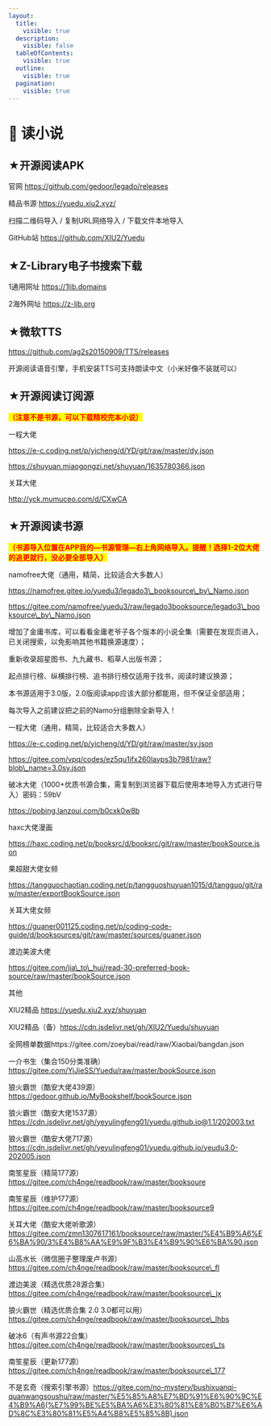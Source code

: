```yaml
---
layout:
  title:
    visible: true
  description:
    visible: false
  tableOfContents:
    visible: true
  outline:
    visible: true
  pagination:
    visible: true
---
```


# 📘 读小说

## ★开源阅读APK

官网 https://github.com/gedoor/legado/releases

精品书源 https://yuedu.xiu2.xyz/

扫描二维码导入 / 复制URL网络导入 / 下载文件本地导入

GitHub站 https://github.com/XIU2/Yuedu

## ★Z-Library电子书搜索下载

1通用网址 https://1lib.domains

2海外网址 https://z-lib.org

## ★微软TTS

https://github.com/ag2s20150909/TTS/releases

开源阅读语音引擎，手机安装TTS可支持朗读中文（小米好像不装就可以）

## ★开源阅读订阅源

<mark style="color:red;">**（注意不是书源，可以下载精校完本小说）**</mark>

一程大佬

https://e-c.coding.net/p/yicheng/d/YD/git/raw/master/dy.json

https://shuyuan.miaogongzi.net/shuyuan/1635780366.json

关耳大佬

http://yck.mumuceo.com/d/CXwCA

## ★开源阅读书源

<mark style="color:red;">**（书源导入位置在APP我的—书源管理—右上角网络导入。提醒！选择1-2位大佬的追更就行，没必要全部导入）**</mark>

namofree大佬（通用，精简，比较适合大多数人）

https://namofree.gitee.io/yuedu3/legado3\_booksource\_by\_Namo.json

https://gitee.com/namofree/yuedu3/raw/legado3booksource/legado3\_booksource\_by\_Namo.json

增加了金庸书库，可以看看金庸老爷子各个版本的小说全集（需要在发现页进入，已关闭搜索，以免影响其他书籍换源速度）；

重新收录超星图书、九九藏书、稻草人出版书源；

起点排行榜、纵横排行榜、追书排行榜仅适用于找书，阅读时建议换源；

本书源适用于3.0版，2.0版阅读app应该大部分都能用，但不保证全部适用；

每次导入之前建议把之前的Namo分组删除全新导入！

一程大佬（通用，精简，比较适合大多数人）

https://e-c.coding.net/p/yicheng/d/YD/git/raw/master/sy.json

https://gitee.com/vpq/codes/ez5qu1ifx260layps3b7981/raw?blob\_name=3.0sy.json

破冰大佬（1000+优质书源合集，需复制到浏览器下载后使用本地导入方式进行导入）密码：59bV

https://pobing.lanzoui.com/b0cxk0w8b

haxc大佬漫画

https://haxc.coding.net/p/booksrc/d/booksrc/git/raw/master/bookSource.json

果超甜大佬女频

https://tangguochaotian.coding.net/p/tangguoshuyuan1015/d/tangguo/git/raw/master/exportBookSource.json

关耳大佬女频

https://guaner001125.coding.net/p/coding-code-guide/d/booksources/git/raw/master/sources/guaner.json

渡边美波大佬

https://gitee.com/jia\_to\_hui/read-30-preferred-book-source/raw/master/bookSource.json

其他

XIU2精品 https://yuedu.xiu2.xyz/shuyuan

XIU2精品（备）https://cdn.jsdelivr.net/gh/XIU2/Yuedu/shuyuan

全网榜单数据https://gitee.com/zoeybai/read/raw/Xiaobai/bangdan.json

一介书生（集合150分类准确）https://gitee.com/YiJieSS/Yuedu/raw/master/bookSource.json

狼火霸世（酷安大佬439源）https://gedoor.github.io/MyBookshelf/bookSource.json

狼火霸世（酷安大佬1537源）https://cdn.jsdelivr.net/gh/yeyulingfeng01/yuedu.github.io@1.1/202003.txt

狼火霸世（酷安大佬717源）https://cdn.jsdelivr.net/gh/yeyulingfeng01/yuedu.github.io/yeudu3.0-202005.json

南笙星辰（精简177源）https://gitee.com/ch4nge/readbook/raw/master/booksoure

南笙星辰（维护177源）https://gitee.com/ch4nge/readbook/raw/master/booksource9

关耳大佬（酷安大佬听歌源）https://gitee.com/zmn1307617161/booksource/raw/master/%E4%B9%A6%E6%BA%90/3%E4%B8%AA%E9%9F%B3%E4%B9%90%E6%BA%90.json

山高水长（微信圈子整理废卢书源）https://gitee.com/ch4nge/readbook/raw/master/booksource\_fl

渡边美波（精选优质28源合集）https://gitee.com/ch4nge/readbook/raw/master/booksource\_jx

狼火霸世（精选优质合集 2.0 3.0都可以用）https://gitee.com/ch4nge/readbook/raw/master/booksource\_lhbs

破冰6（有声书源22合集）https://gitee.com/ch4nge/readbook/raw/master/booksources\_ts

南笙星辰（更新177源）https://gitee.com/ch4nge/readbook/raw/master/booksource\_177

不是玄奇（搜索引擎书源）https://gitee.com/no-mystery/bushixuanqi-quanwangsoushu/raw/master/%E5%85%A8%E7%BD%91%E6%90%9C%E4%B9%A6(%E7%99%BE%E5%BA%A6%E3%80%81%E8%B0%B7%E6%AD%8C%E3%80%81%E5%A4%B8%E5%85%8B).json

　

